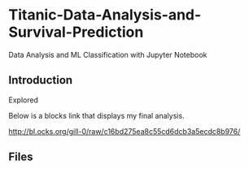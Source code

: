 # Titanic-Data-Analysis-and-Survival-Prediction
Data Analysis and ML Classification with Jupyter Notebook


## Introduction

Explored 

Below is a blocks link that displays my final analysis. 

http://bl.ocks.org/gill-0/raw/c16bd275ea8c55cd6dcb3a5ecdc8b976/

## Files

